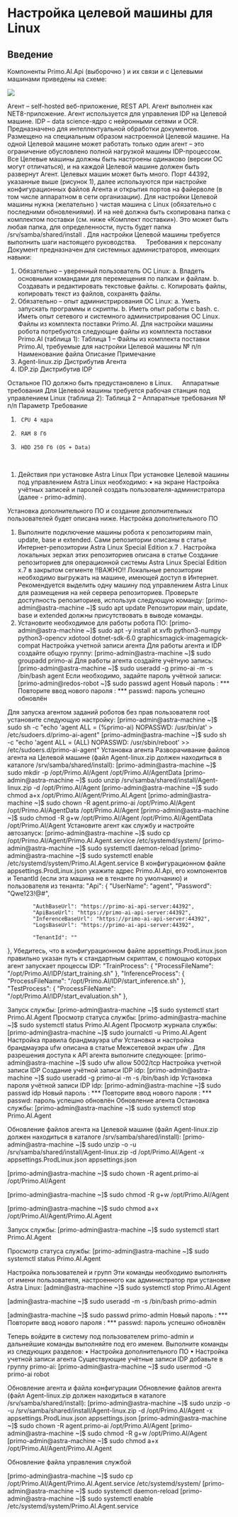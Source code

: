# Настройка целевой машины для Linux

## Введение

Компоненты Primo.AI.Api (выборочно ) и их связи и с Целевыми машинами приведены на схеме:

![](<../../../.gitbook/assets1/primo-ai/.png>)

Агент – self-hosted веб-приложение, REST API. Агент выполнен как NET8-приложение. Агент используется для управления IDP на Целевой машине.
IDP – data science-ядро с нейронными сетями и OCR. Предназначено для интеллектуальной обработки документов. Размещено на специальным образом настроенной Целевой машине.
На одной Целевой машине может работать только один агент – это ограничение обусловлено полной нагрузкой машины IDP-процессом. Все Целевые машины должны быть настроены одинаково (версии ОС могут отличаться), и на каждой Целевой машине должен быть развернут Агент.
Целевых машин может быть много.
Порт 44392, указанные выше (рисунок 1), далее используются при настройке конфигурационных файлов Агента и открытия портов на файерволе (в том числе аппаратном в сети организации).
Для настройки Целевой машины нужна (желательно ) чистая  машина с 
Linux (обязательно с последними обновлениями). И на неё должна быть скопирована папка с комплектом поставки (см. ниже «Комплект поставки»). Это может быть любая папка, для определенности, пусть будет папка /srv/samba/shared/install .
Для настройки Целевой машины требуется выполнить шаги настоящего руководства.
 
Требования к персоналу
Документ предназначен для системных администраторов, имеющих навыки:
1.	Обязательно – уверенный пользователь ОС Linux:
a.	Владеть основными командами для перемещения по папкам и файлам.
b.	Создавать и редактировать текстовые файлы.
c.	Копировать файлы, копировать текст из файлов, сохранять файлы. 
2.	Обязательно – опыт администрирования ОС Linux:
a.	Уметь запускать программы и скрипты.
b.	Иметь опыт работы c bash.
c.	Иметь опыт сетевого и системного администрирования ОС Linux.
 
Файлы из комплекта поставки Primo.AI.
Для настройки машины робота потребуются следующие файлы из комплекта поставки Primo.AI (таблица 1):
Таблица 1 – Файлы из комплекта поставки Primo.AI, требуемые для настройки Целевой машины
№
п/п	Наименование файла	Описание	Примечание
1.	Agent-linux.zip	Дистрибутив Агента	
2.	IDP.zip	Дистрибутив IDP	

Остальное ПО должно быть предустановлено в Linux.
 
Аппаратные требования
Для Целевой машины требуется рабочая станция под управлением Linux (таблица 2):
Таблица 2 – Аппаратные требования
№
п/п	Параметр	Требование
1.		CPU	4 ядра
2.		RAM	8 Гб
3.		HDD	250 Гб (OS + Data)
 
1.	Действия при установке Astra Linux
При установке Целевой машины под управлением Astra Linux необходимо:
•	на экране Настройка учётных записей и паролей создать пользователя-администратора (далее - primo-admin).
 
Установка дополнительного ПО и создание дополнительных пользователей будет описана ниже.
Настройка дополнительного ПО
1.	Выполните подключение машины робота к репозиториям main, update, base и extended. Сами репозитории описаны в статье Интернет-репозитории Astra Linux Special Edition x.7 . Настройка локальных зеркал этих репозиториев описана в статье Создание репозиториев для операционной системы Astra Linux Special Edition x.7 в закрытом сегменте 
!!ВАЖНО!! Локальные репозитории необходимо выгружать на машине, имеющей доступ в Интернет.
Рекомендуется выделить одну машину под управлением Astra Linux для размещения на ней сервера репозиториев.
Проверьте доступность репозиториев, используя следующую команду: 
[primo-admin@astra-machine ~]$ sudo apt update
Репозитории main, update, base и extended должны присутствовать в выводе команды.
3.	Установите необходимое для работы робота ПО:
[primo-admin@astra-machine ~]$ sudo apt -y install at xvfb python3-numpy python3-opencv xdotool dotnet-sdk-6.0 graphicsmagick-imagemagick-compat
Настройка учетной записи агента
Для работы агента и IDP создайте общую группу:
[primo-admin@astra-machine ~]$ sudo groupadd primo-ai
Для работы агента создайте учётную запись:
[primo-admin@astra-machine ~]$ sudo useradd -g primo-ai -m -s /bin/bash agent
Если необходимо, задайте пароль учётной записи:
[primo-admin@redos-robot ~]$ sudo passwd agent
Новый пароль : ***
Повторите ввод нового пароля : ***
passwd: пароль успешно обновлён

Для запуска агентом заданий роботов без прав пользователя root установите следующую настройку:
[primo-admin@astra-machine ~]$ sudo sh -c "echo 'agent ALL = (%primo-ai) NOPASSWD: /usr/bin/at' > /etc/sudoers.d/primo-ai-agent"
[primo-admin@astra-machine ~]$ sudo sh -c "echo 'agent ALL = (ALL) NOPASSWD: /usr/sbin/reboot' >> /etc/sudoers.d/primo-ai-agent"
Установка агента
Разворачивание файлов агента на Целевой машине (файл Agent-linux.zip должен находиться в каталоге /srv/samba/shared/install):
[primo-admin@astra-machine ~]$ sudo mkdir -p /opt/Primo.AI/Agent /opt/Primo.AI/AgentData 
[primo-admin@astra-machine ~]$ sudo unzip /srv/samba/shared/install/Agent-linux.zip -d /opt/Primo.AI/Agent
[primo-admin@astra-machine ~]$ sudo chmod a+x /opt/Primo.AI/Agent/Primo.AI.Agent
[primo-admin@astra-machine ~]$ sudo chown -R agent.primo-ai /opt/Primo.AI/Agent /opt/Primo.AI/AgentData /opt/Primo.AI/Agent
[primo-admin@astra-machine ~]$ sudo chmod -R g+w /opt/Primo.AI/Agent /opt/Primo.AI/AgentData /opt/Primo.AI/Agent
Установите агент как службу и настройте автозапуск:
[primo-admin@astra-machine ~]$ sudo cp /opt/Primo.AI/Agent/Primo.AI.Agent.service /etc/systemd/system/
[primo-admin@astra-machine ~]$ sudo systemctl daemon-reload
[primo-admin@astra-machine ~]$ sudo systemctl enable /etc/systemd/system/Primo.AI.Agent.service
В конфигурационном файле appsettings.ProdLinux.json укажите адрес Primo.AI.Api, его компонентов и TenantId (если эта машина не в тенанте по умолчанию) и пользователя из тенанта:
 	"Api": {
    		"UserName": "agent",
    		"Password": "Qwe123!@#",

    		"AuthBaseUrl": "https://primo-ai-api-server:44392",
    		"ApiBaseUrl": "https://primo-ai-api-server:44392",
    		"InferenceBaseUrl": "https://primo-ai-api-server:44392",
    		"LogsBaseUrl": "https://primo-ai-api-server:44392",

    		"TenantId": ""
  },
Убедитесь, что в конфигурационном файле appsettings.ProdLinux.json правильно указан путь к стандартным скриптам, с помощью которых агент запускает процессы IDP:
"TrainProcess": {
  "ProcessFileName": "/opt/Primo.AI/IDP/start_training.sh"
},
"InferenceProcess": {
  "ProcessFileName": "/opt/Primo.AI/IDP/start_inference.sh"
},
"TestProcess": {
  "ProcessFileName": "/opt/Primo.AI/IDP/start_evaluation.sh"
},

Запуск службы:
[primo-admin@astra-machine ~]$ sudo systemctl start Primo.AI.Agent
Просмотр статуса службы:
[primo-admin@astra-machine ~]$ sudo systemctl status Primo.AI.Agent
Просмотр журнала службы:
[primo-admin@astra-machine ~]$ sudo journalctl -u Primo.AI.Agent
Настройка правила брандмауэра ufw
Установка и настройка брандмауэра ufw описана в статье Межсетевой экран ufw .
Для разрешения доступа к API агента выполните следующее:
[primo-admin@astra-machine ~]$ sudo ufw allow 5002/tcp
Настройка учетной записи IDP
Создание учётной записи IDP idp:
[primo-admin@astra-machine ~]$ sudo useradd -g primo-ai -m -s /bin/bash idp
Установка пароля учётной записи IDP idp:
[primo-admin@astra-machine ~]$ sudo passwd idp
Новый пароль : ***
Повторите ввод нового пароля : ***
passwd: пароль успешно обновлён
Обновление агента
Остановка службы:
[primo-admin@astra-machine ~]$ sudo systemctl stop Primo.AI.Agent

Обновление файлов агента на Целевой машине (файл Agent-linux.zip должен находиться в каталоге /srv/samba/shared/install):
[primo-admin@astra-machine ~]$ sudo unzip -o -u /srv/samba/shared/install/Agent-linux.zip -d /opt/Primo.AI/Agent -x appsettings.ProdLinux.json appsettings.json

[primo-admin@astra-machine ~]$ sudo chown -R agent.primo-ai /opt/Primo.AI/Agent

[primo-admin@astra-machine ~]$ sudo chmod -R g+w /opt/Primo.AI/Agent 

[primo-admin@astra-machine ~]$ sudo chmod a+x /opt/Primo.AI/Agent/Primo.AI.Agent

Запуск службы:
[primo-admin@astra-machine ~]$ sudo systemctl start Primo.AI.Agent

Просмотр статуса службы:
[primo-admin@astra-machine ~]$ sudo systemctl status Primo.AI.Agent

Настройка пользователей и групп
Эти команды необходимо выполнять от имени пользователя, настроенного как администратор при установке Astra Linux:
[admin@astra-machine ~]$ sudo systemctl stop Primo.AI.Agent

[admin@astra-machine ~]$ sudo useradd -m -s /bin/bash primo-admin

[admin@astra-machine ~]$ sudo passwd primo-admin
Новый пароль : ***
Повторите ввод нового пароля : ***
passwd: пароль успешно обновлён

Теперь войдите в систему под пользователем primo-admin и дальнейшие команды выполняйте под его именем.
Выполните команды из следующих разделов:
•	Настройка дополнительного ПО
•	Настройка учетной записи агента
Существующие учётные записи IDP добавьте в группу primo-ai:
[primo-admin@astra-machine ~]$ sudo usermod -G primo-ai robot

Обновление агента и файла конфигурации
Обновление файлов агента (файл Agent-linux.zip должен находиться в каталоге /srv/samba/shared/install):
[primo-admin@astra-machine ~]$ sudo unzip -o -u /srv/samba/shared/install/Agent-linux.zip -d /opt/Primo.AI/Agent -x appsettings.ProdLinux.json appsettings.json
[primo-admin@astra-machine ~]$ sudo chown -R agent.primo-ai /opt/Primo.AI/Agent
[primo-admin@astra-machine ~]$ sudo chmod -R g+w /opt/Primo.AI/Agent 
[primo-admin@astra-machine ~]$ sudo chmod a+x /opt/Primo.AI/Agent/Primo.AI.Agent


Обновление файла управления службой

[primo-admin@astra-machine ~]$ sudo cp /opt/Primo.AI/Agent/Primo.AI.Agent.service /etc/systemd/system/
[primo-admin@astra-machine ~]$ sudo systemctl daemon-reload
[primo-admin@astra-machine ~]$ sudo systemctl enable /etc/systemd/system/Primo.AI.Agent.service

